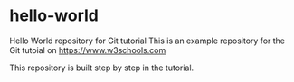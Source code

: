 
# hello-world
Hello World repository for Git tutorial
This is an example repository for the Git tutoial on https://www.w3schools.com

This repository is built step by step in the tutorial.